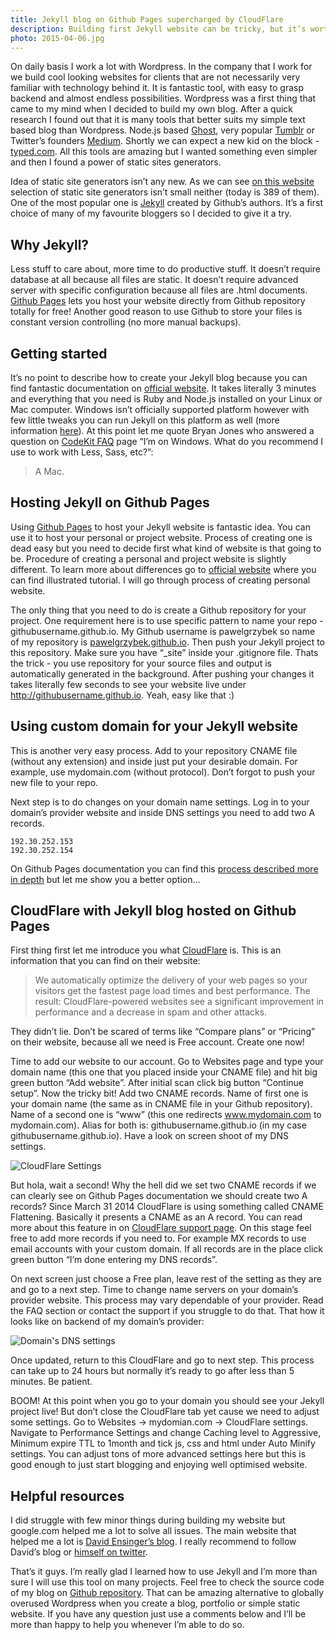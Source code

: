 ```yaml
---
title: Jekyll blog on Github Pages supercharged by CloudFlare
description: Building first Jekyll website can be tricky, but it’s worth to give it a try. Let me share why I chose Jekyll, what did I struggle with and why I love it now.
photo: 2015-04-06.jpg
---
```


On daily basis I work a lot with Wordpress. In the company that I work for we build cool looking websites for clients that are not necessarily very familiar with technology behind it. It is fantastic tool, with easy to grasp backend and almost endless possibilities. Wordpress was a first thing that came to my mind when I decided to build my own blog. After a quick research I found out that it is many tools that better suits my simple text based blog than Wordpress. Node.js based [Ghost](https://ghost.org/), very popular [Tumblr](https://www.tumblr.com/) or Twitter’s founders [Medium](https://medium.com/). Shortly we can expect a new kid on the block - [typed.com](https://vimeo.com/117604881). All this tools are amazing but I wanted something even simpler and then I found a power of static sites generators.

Idea of static site generators isn’t any new. As we can see [on this website](https://staticsitegenerators.net/) selection of static site generators isn’t small neither (today is 389 of them). One of the most popular one is [Jekyll](https://jekyllrb.com/) created by Github’s authors. It’s a first choice of many of my favourite bloggers so I decided to give it a try.

## Why Jekyll?

Less stuff to care about, more time to do productive stuff. It doesn’t require database at all because all files are static. It doesn’t require advanced server with specific configuration because all files are .html documents. [Github Pages](https://pages.github.com/) lets you host your website directly from Github repository totally for free! Another good reason to use Github to store your files is constant version controlling (no more manual backups).

## Getting started

It’s no point to describe how to create your Jekyll blog because you can find fantastic documentation on [official website](https://jekyllrb.com/). It takes literally 3 minutes and everything that you need is Ruby and Node.js installed on your Linux or Mac computer. Windows isn’t officially supported platform however with few little tweaks you can run Jekyll on this platform as well (more information [here](https://jekyllrb.com/docs/windows/)). At this point let me quote Bryan Jones who answered a question on [CodeKit FAQ](https://codekitapp.com/help/faq/) page “I’m on Windows. What do you recommend I use to work with Less, Sass, etc?”:

> A Mac.

## Hosting Jekyll on Github Pages

Using [Github Pages](https://pages.github.com/) to host your Jekyll website is fantastic idea. You can use it to host your personal or project website. Process of creating one is dead easy but you need to decide first what kind of website is that going to be. Procedure of creating a personal and project website is slightly different. To learn more about differences go to [official website](https://pages.github.com/) where you can find illustrated tutorial. I will go through process of creating personal website.

The only thing that you need to do is create a Github repository for your project. One requirement here is to use specific pattern to name your repo - githubusername.github.io. My Github username is pawelgrzybek so name of my repository is [pawelgrzybek.github.io](https://github.com/pawelgrzybek/jekyll-pawelgrzybek). Then push your Jekyll project to this repository. Make sure you have “_site” inside your .gitignore file. Thats the trick - you use repository for your source files and output is automatically generated in the background. After pushing your changes it takes literally few seconds to see your website live under http://githubusername.github.io. Yeah, easy like that :)

## Using custom domain for your Jekyll website

This is another very easy process. Add to your repository CNAME file (without any extension) and inside just put your desirable domain. For example, use mydomain.com (without protocol). Don’t forgot to push your new file to your repo.

Next step is to do changes on your domain name settings. Log in to your domain’s provider website and inside DNS settings you need to add two A records.

```
192.30.252.153
192.30.252.154
```

On Github Pages documentation you can find this [process described more in depth](https://help.github.com/articles/tips-for-configuring-an-a-record-with-your-dns-provider/#configuring-an-a-record-with-your-dns-provider) but let me show you a better option…

## CloudFlare with Jekyll blog hosted on Github Pages

First thing first let me introduce you what [CloudFlare](https://www.cloudflare.com) is. This is an information that you can find on their website:

> We automatically optimize the delivery of your web pages so your visitors get the fastest page load times and best performance. The result: CloudFlare-powered websites see a significant improvement in performance and a decrease in spam and other attacks.

They didn’t lie. Don’t be scared of terms like “Compare plans” or “Pricing” on their website, because all we need is Free account. Create one now!

Time to add our website to our account. Go to Websites page and type your domain name (this one that you placed inside your CNAME file) and hit big green button “Add website”. After initial scan click big button “Continue setup”. Now the tricky bit! Add two CNAME records. Name of first one is your domain name (the same as in CNAME file in your Github repository). Name of a second one is “www” (this one redirects www.mydomain.com to mydomain.com). Alias for both is: githubusername.github.io (in my case githubusername.github.io). Have a look on screen shoot of my DNS settings.

![CloudFlare Settings](/photos/2015-04-06-1.jpg)

But hola, wait a second! Why the hell did we set two CNAME records if we can clearly see on Github Pages documentation we should create two A records? Since March 31 2014 CloudFlare is using something called CNAME Flattening. Basically it presents a CNAME as an A record. You can read more about this feature in on [CloudFlare support page](https://support.cloudflare.com/hc/en-us/articles/200169056-CNAME-Flattening-RFC-compliant-support-for-CNAME-at-the-root). On this stage feel free to add more records if you need to. For example MX records to use email accounts with your custom domain. If all records are in the place click green button “I’m done entering my DNS records”.

On next screen just choose a Free plan, leave rest of the setting as they are and go to a next step. Time to change name servers on your domain’s provider website. This process may vary dependable of your provider. Read the FAQ section or contact the support if you struggle to do that. That how it looks like on backend of my domain’s provider:

![Domain's DNS settings](/photos/2015-04-06-2.jpg)

Once updated, return to this CloudFlare and go to next step. This process can take up to 24 hours but normally it’s ready to go after less than 5 minutes. Be patient.

BOOM! At this point when you go to your domain you should see your Jekyll project live! But don’t close the CloudFlare tab yet cause we need to adjust some settings. Go to Websites -> mydomian.com -> CloudFlare settings. Navigate to Performance Settings and change Caching level to Aggressive, Minimum expire TTL to 1month and tick js, css and html under Auto Minify settings. You can adjust tons of more advanced settings here but this is good enough to just start blogging and enjoying well optimised website.

## Helpful resources

I did struggle with few minor things during building my website but google.com helped me a lot to solve all issues. The main website that helped me a lot is [David Ensinger’s blog](http://davidensinger.com/). I really recommend to follow David’s blog or [himself on twitter](https://twitter.com/DavidEnsinger).

That’s it guys. I’m really glad I learned how to use Jekyll and I’m more than sure I will use this tool on many projects. Feel free to check the source code of my blog on [Github repository](https://github.com/pawelgrzybek/jekyll-pawelgrzybek). That can be amazing alternative to globally overused Wordpress when you create a blog, portfolio or simple static website. If you have any question just use a comments below and I’ll be more than happy to help you whenever I’m able to do so.
